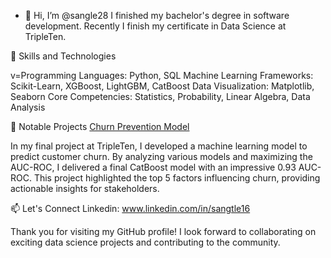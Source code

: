 - 👋 Hi, I’m @sangle28
   I finished my bachelor's degree in software development. Recently I finish my certificate in Data Science at TripleTen. 

🚀 Skills and Technologies

v=Programming Languages: Python, SQL
Machine Learning Frameworks: Scikit-Learn, XGBoost, LightGBM, CatBoost
Data Visualization: Matplotlib, Seaborn
Core Competencies: Statistics, Probability, Linear Algebra, Data Analysis

💼 Notable Projects
[Churn Prevention Model](https://github.com/sangle28/Churn-Prevention.git)

In my final project at TripleTen, I developed a machine learning model to predict customer churn. By analyzing various models and maximizing the AUC-ROC, I delivered a final CatBoost model with an impressive 0.93 AUC-ROC. This project highlighted the top 5 factors influencing churn, providing actionable insights for stakeholders.


📫 Let's Connect
 Linkedin: www.linkedin.com/in/sangtle16


 Thank you for visiting my GitHub profile! I look forward to collaborating on exciting data science projects and contributing to the community.
